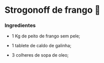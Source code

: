 # Strogonoff de frango :chicken:

### Ingredientes

* 1 Kg de peito de frango sem pele;

* 1 tablete de caldo de galinha;

* 3 colheres de sopa de oleo; 

  



